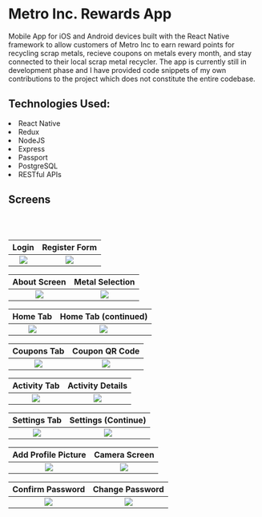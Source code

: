 # Metro Inc. Rewards App
Mobile App for iOS and Android devices built with the React Native framework to allow customers of Metro Inc to earn reward points
for recycling scrap metals, recieve coupons on metals every month, and stay connected to their local scrap metal recycler. The app is currently still in development phase and I have provided code snippets of my own contributions to the project which does not constitute the entire codebase.

## Technologies Used:

<li>React Native</li>
<li>Redux</li>
<li>NodeJS</li>
<li>Express</li>
<li>Passport</li>
<li>PostgreSQL</li>
<li>RESTful APIs</li>

## Screens
<br><br>

Login            |  Register Form
:-------------------------:|:-------------------------:
![](https://github.com/taylorsam209/Metro-Rewards-Mobile-App/blob/master/assets/login.png)  |  ![](https://github.com/taylorsam209/Metro-Rewards-Mobile-App/blob/master/assets/register.png) 

About Screen     |  Metal Selection
:-------------------------:|:-------------------------:
![](https://github.com/taylorsam209/Metro-Rewards-Mobile-App/blob/master/assets/about.png)  |  ![](https://github.com/taylorsam209/Metro-Rewards-Mobile-App/blob/master/assets/metalselection.png)

Home Tab           |  Home Tab (continued)
:-------------------------:|:-------------------------:
![](https://github.com/taylorsam209/Metro-Rewards-Mobile-App/blob/master/assets/home.png)  |  ![](https://github.com/taylorsam209/Metro-Rewards-Mobile-App/blob/master/assets/home2.png)

Coupons Tab        |  Coupon QR Code
:-------------------------:|:-------------------------:
![](https://github.com/taylorsam209/Metro-Rewards-Mobile-App/blob/master/assets/coupon.png)  |  ![](https://github.com/taylorsam209/Metro-Rewards-Mobile-App/blob/master/assets/qr.png)

Activity Tab      |  Activity Details
:-------------------------:|:-------------------------:
![](https://github.com/taylorsam209/Metro-Rewards-Mobile-App/blob/master/assets/activity.png)  |  ![](https://github.com/taylorsam209/Metro-Rewards-Mobile-App/blob/master/assets/activitydetails.png)

Settings Tab      |  Settings (Continue)
:-------------------------:|:-------------------------:
![](https://github.com/taylorsam209/Metro-Rewards-Mobile-App/blob/master/assets/settings.png)  |  ![](https://github.com/taylorsam209/Metro-Rewards-Mobile-App/blob/master/assets/settings2.png)

Add Profile Picture     |  Camera Screen
:-------------------------:|:-------------------------:
![](https://github.com/taylorsam209/Metro-Rewards-Mobile-App/blob/master/assets/addphoto.png)  |  ![](https://github.com/taylorsam209/Metro-Rewards-Mobile-App/blob/master/assets/camera.png)

Confirm Password     |  Change Password
:-------------------------:|:-------------------------:
![](https://github.com/taylorsam209/Metro-Rewards-Mobile-App/blob/master/assets/confirmpw.png)  |  ![](https://github.com/taylorsam209/Metro-Rewards-Mobile-App/blob/master/assets/changepw.png)






